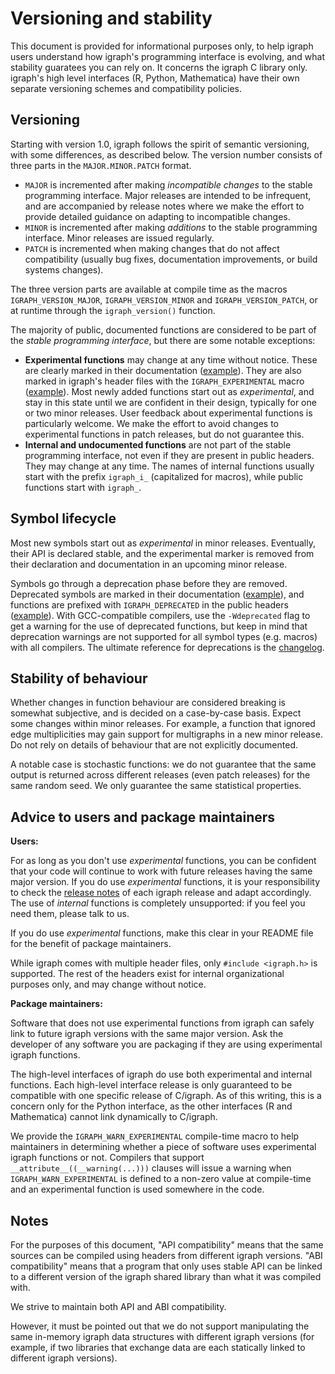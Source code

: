 # Versioning and stability

This document is provided for informational purposes only, to help igraph users understand how igraph's programming interface is evolving, and what stability guaratees you can rely on.  It concerns the igraph C library only.  igraph's high level interfaces (R, Python, Mathematica) have their own separate versioning schemes and compatibility policies.

## Versioning

Starting with version 1.0, igraph follows the spirit of semantic versioning, with some differences, as described below.  The version number consists of three parts in the `MAJOR.MINOR.PATCH` format.

- `MAJOR` is incremented after making _incompatible changes_ to the stable programming interface.  Major releases are intended to be infrequent, and are accompanied by release notes where we make the effort to provide detailed guidance on adapting to incompatible changes.
- `MINOR` is incremented after making _additions_ to the stable programming interface.  Minor releases are issued regularly.
- `PATCH` is incremented when making changes that do not affect compatibility (usually bug fixes, documentation improvements, or build systems changes).

The three version parts are available at compile time as the macros `IGRAPH_VERSION_MAJOR`, `IGRAPH_VERSION_MINOR` and `IGRAPH_VERSION_PATCH`, or at runtime through the `igraph_version()` function.

The majority of public, documented functions are considered to be part of the _stable programming interface_, but there are some notable exceptions:

- **Experimental functions** may change at any time without notice.  These are clearly marked in their documentation ([example](https://igraph.org/c/html/0.10.13/igraph-Generators.html#igraph_chung_lu_game)).  They are also marked in igraph's header files with the `IGRAPH_EXPERIMENTAL` macro ([example](https://github.com/igraph/igraph/blob/3629c46b2784cb10fc27fc6e9fab4404a13d031c/include/igraph_cycles.h#L49-L53)).  Most newly added functions start out as _experimental_, and stay in this state until we are confident in their design, typically for one or two minor releases.  User feedback about experimental functions is particularly welcome.  We make the effort to avoid changes to experimental functions in patch releases, but do not guarantee this.
- **Internal and undocumented functions** are not part of the stable programming interface, not even if they are present in public headers.  They may change at any time. The names of internal functions usually start with the prefix `igraph_i_` (capitalized for macros), while public functions start with `igraph_`.

## Symbol lifecycle

Most new symbols start out as _experimental_ in minor releases.  Eventually, their API is declared stable, and the experimental marker is removed from their declaration and documentation in an upcoming minor release.

Symbols go through a deprecation phase before they are removed.  Deprecated symbols are marked in their documentation ([example](https://igraph.org/c/html/0.10.13/igraph-Structural.html#igraph_clusters)), and functions are prefixed with `IGRAPH_DEPRECATED` in the public headers ([example](https://github.com/igraph/igraph/blob/997f59ad742892fff199824a248fab382b40f526/include/igraph_components.h#L45-L47)). With GCC-compatible compilers, use the `-Wdeprecated` flag to get a warning for the use of deprecated functions, but keep in mind that deprecation warnings are not supported for all symbol types (e.g. macros) with all compilers.  The ultimate reference for deprecations is the [changelog][1].

## Stability of behaviour

Whether changes in function behaviour are considered breaking is somewhat subjective, and is decided on a case-by-case basis.  Expect some changes within minor releases.  For example, a function that ignored edge multiplicities may gain support for multigraphs in a new minor release.  Do not rely on details of behaviour that are not explicitly documented.

A notable case is stochastic functions: we do not guarantee that the same output is returned across different releases (even patch releases) for the same random seed.  We only guarantee the same statistical properties.

## Advice to users and package maintainers

**Users:**

For as long as you don't use _experimental_ functions, you can be confident that your code will continue to work with future releases having the same major version.  If you do use _experimental_ functions, it is your responsibility to check the [release notes][1] of each igraph release and adapt accordingly.  The use of _internal_ functions is completely unsupported: if you feel you need them, please talk to us.

If you do use _experimental_ functions, make this clear in your README file for the benefit of package maintainers.

While igraph comes with multiple header files, only `#include <igraph.h>` is supported. The rest of the headers exist for internal organizational purposes only, and may change without notice.

**Package maintainers:**

Software that does not use experimental functions from igraph can safely link to future igraph versions with the same major version.  Ask the developer of any software you are packaging if they are using experimental igraph functions.

The high-level interfaces of igraph do use both experimental and internal functions. Each high-level interface release is only guaranteed to be compatible with one specific release of C/igraph. As of this writing, this is a concern only for the Python interface, as the other interfaces (R and Mathematica) cannot link dynamically to C/igraph.

We provide the `IGRAPH_WARN_EXPERIMENTAL` compile-time macro to help maintainers in determining whether a piece of software uses experimental igraph functions or not. Compilers that support `__attribute__((__warning(...)))` clauses will issue a warning when `IGRAPH_WARN_EXPERIMENTAL` is defined to a non-zero value at compile-time and an experimental function is used somewhere in the code.

## Notes

For the purposes of this document, "API compatibility" means that the same sources can be compiled using headers from different igraph versions.  "ABI compatibility" means that a program that only uses stable API can be linked to a different version of the igraph shared library than what it was compiled with.

We strive to maintain both API and ABI compatibility.

However, it must be pointed out that we do not support manipulating the same in-memory igraph data structures with different igraph versions (for example, if two libraries that exchange data are each statically linked to different igraph versions).

 [1]: https://github.com/igraph/igraph/blob/main/CHANGELOG.md
